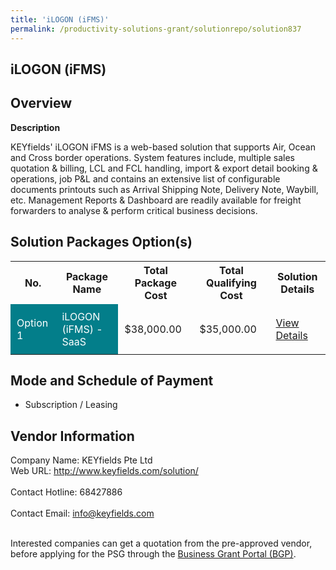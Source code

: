 ```yaml
---
title: 'iLOGON (iFMS)'
permalink: /productivity-solutions-grant/solutionrepo/solution837
---
```


## iLOGON (iFMS)

## Overview

**Description**

KEYfields' iLOGON iFMS is a web-based solution that supports Air, Ocean and Cross border operations. System features include, multiple sales quotation & billing, LCL and FCL handling, import & export detail booking & operations, job P&L and contains an extensive list of configurable documents printouts such as Arrival Shipping Note, Delivery Note, Waybill, etc. Management Reports & Dashboard are readily available for freight forwarders to analyse & perform critical business decisions.

## Solution Packages Option(s)

<table>
<tr>
<th><b>No.</b></th>
<th><b>Package Name</b></th>
<th><b>Total Package Cost</b></th>
<th><b>Total Qualifying Cost</b></th>
<th><b>Solution Details</b></th>
</tr>
<tr>
<td style='padding: 10px; background-color: #037E8A; color: #FFFFFF;'>Option 1</td>
<td style='padding: 10px; background-color: #037E8A; color: #FFFFFF;'>iLOGON (iFMS) - SaaS</td>
<td style='padding: 10px;'>$38,000.00</td>
<td style='padding: 10px;'>$35,000.00</td>
<td style='padding: 10px;'><a href='/images/psg/Keyfields_Desensitised_Annex_3_30_June_2022.pdf' target='_blank'>View Details</a></td>
</tr>
</table>

## Mode and Schedule of Payment

 - Subscription / Leasing

## Vendor Information

 Company Name: KEYfields Pte Ltd<br>Web URL: http://www.keyfields.com/solution/ <br><br>Contact Hotline: 68427886 <br><br>Contact Email: info@keyfields.com <br><br>

Interested companies can get a quotation from the pre-approved vendor, before applying for the PSG through the <a href='https://www.businessgrants.gov.sg/' target='_blank' rel='noopener'>Business Grant Portal (BGP)</a>.

<script src="/jquery/resize-tables.js"></script>
